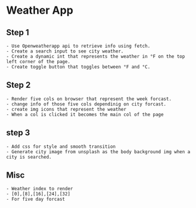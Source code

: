 # Weather App

## Step 1

    - Use Openweatherapp api to retrieve info using fetch.
    - Create a search input to see city weather.
    - Create a dynamic int that represents the weather in °F on the top left corner of the page.
    - Create toggle button that toggles between °F and °C.

## Step 2

    - Render five cols on browser that represent the week forcast.
    - change info of those five cols dependinig on city forcast.
    - create img icons that represent the weather
    - When a col is clicked it becomes the main col of the page

## step 3

    - Add css for style and smooth transition
    - Generate city image from unsplash as the body background img when a city is searched.

## Misc

    - Weather index to render
    - [0],[8],[16],[24],[32]
    - For five day forcast
